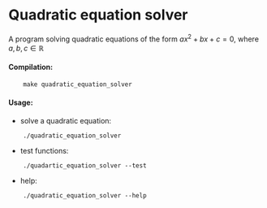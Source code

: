 # Quadratic equation solver

A program solving quadratic equations of the form $ax^2 + bx + c = 0,$ where $a, b, c \in \mathbb {R}$

#### Compilation:
```c++
    make quadratic_equation_solver
```

#### Usage:

* solve a quadratic equation:
```
    ./quadratic_equation_solver
```

* test functions:
```
    ./quadartic_equation_solver --test
```

* help:
```
    ./quadratic_equation_solver --help
```